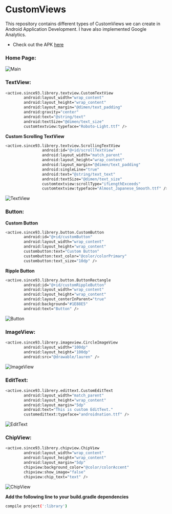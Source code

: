 # CustomViews
This repository contains different types of CustomViews we can create in Android Application Development.
I have also implemented Google Analytics.

- Check out the APK [here](https://appetize.io/app/2fcng57f0ng55x7e1dahzgay7m)

### Home Page:
![Main](https://github.com/activesince93/CustomViews/blob/master/screenshots/main.png)

### TextView:
```sh
<active.since93.librery.textview.CustomTextView
        android:layout_width="wrap_content"
        android:layout_height="wrap_content"
        android:layout_margin="@dimen/text_padding"
        android:gravity="center"
        android:text="@string/text"
        android:textSize="@dimen/text_size"
        customtextview:typeface="Roboto-Light.ttf" />
```
**Custom Scrolling TextView**
```sh
<active.since93.librery.textview.ScrollingTextView
                android:id="@+id/scrollTextView"
                android:layout_width="match_parent"
                android:layout_height="wrap_content"
                android:layout_margin="@dimen/text_padding"
                android:singleLine="true"
                android:text="@string/text_text"
                android:textSize="@dimen/text_size"
                customtextview:scrollType="ifLengthExceeds"
                customtextview:typeface="Almost_Japanese_Smooth.ttf" />
```
![TextView](https://github.com/activesince93/CustomViews/blob/master/screenshots/textview.gif)

### Button:
**Custom Button**
```sh
<active.since93.librery.button.CustomButton
        android:id="@+id/customButton"
        android:layout_width="wrap_content"
        android:layout_height="wrap_content"
        custombutton:text="Custom Button"
        custombutton:text_color="@color/colorPrimary"
        custombutton:text_size="10dp" />
```

**Ripple Button**
```sh
<active.since93.librery.button.ButtonRectangle
        android:id="@+id/customRippleButton"
        android:layout_width="wrap_content"
        android:layout_height="wrap_content"
        android:layout_centerInParent="true"
        android:background="#1E88E5"
        android:text="Button" />
```
![Button](https://github.com/activesince93/CustomViews/blob/master/screenshots/button.png)

### ImageView:
```sh
<active.since93.librery.imageview.CircleImageView
        android:layout_width="100dp"
        android:layout_height="100dp"
        android:src="@drawable/lauren" />
```
![ImageView](https://github.com/activesince93/CustomViews/blob/master/screenshots/imageview.png)

### EditText:
```sh
<active.since93.librery.edittext.CustomEditText
        android:layout_width="match_parent"
        android:layout_height="wrap_content"
        android:layout_margin="5dp"
        android:text="This is custom EditText."
        customedittext:typeface="androidnation.ttf" />
```
![EditText](https://github.com/activesince93/CustomViews/blob/master/screenshots/edittext.png)

### ChipView:
```sh
<active.since93.librery.chipview.ChipView
        android:layout_width="wrap_content"
        android:layout_height="wrap_content"
        android:layout_margin="5dp"
        chipview:background_color="@color/colorAccent"
        chipview:show_image="false"
        chipview:chip_text="text" />
```
![ChipView](https://github.com/activesince93/CustomViews/blob/master/screenshots/chipview.png)

**Add the following line to your build.gradle dependencies**
```sh
compile project(':library')
```
